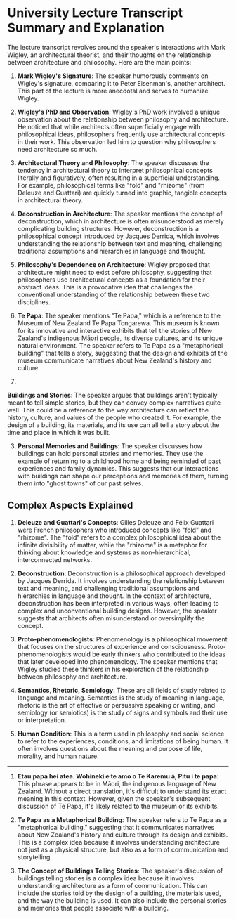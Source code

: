 # University Lecture Transcript Summary and Explanation

The lecture transcript revolves around the speaker's interactions with Mark Wigley, an architectural theorist, and their thoughts on the relationship between architecture and philosophy. Here are the main points:

1.  **Mark Wigley's Signature**: The speaker humorously comments on Wigley's signature, comparing it to Peter Eisenman's, another architect. This part of the lecture is more anecdotal and serves to humanize Wigley.
    
2.  **Wigley's PhD and Observation**: Wigley's PhD work involved a unique observation about the relationship between philosophy and architecture. He noticed that while architects often superficially engage with philosophical ideas, philosophers frequently use architectural concepts in their work. This observation led him to question why philosophers need architecture so much.
    
3.  **Architectural Theory and Philosophy**: The speaker discusses the tendency in architectural theory to interpret philosophical concepts literally and figuratively, often resulting in a superficial understanding. For example, philosophical terms like "fold" and "rhizome" (from Deleuze and Guattari) are quickly turned into graphic, tangible concepts in architectural theory.
    
4.  **Deconstruction in Architecture**: The speaker mentions the concept of deconstruction, which in architecture is often misunderstood as merely complicating building structures. However, deconstruction is a philosophical concept introduced by Jacques Derrida, which involves understanding the relationship between text and meaning, challenging traditional assumptions and hierarchies in language and thought.
    
5.  **Philosophy's Dependence on Architecture**: Wigley proposed that architecture might need to exist before philosophy, suggesting that philosophers use architectural concepts as a foundation for their abstract ideas. This is a provocative idea that challenges the conventional understanding of the relationship between these two disciplines.

7.  **Te Papa**: The speaker mentions "Te Papa," which is a reference to the Museum of New Zealand Te Papa Tongarewa. This museum is known for its innovative and interactive exhibits that tell the stories of New Zealand's indigenous Māori people, its diverse cultures, and its unique natural environment. The speaker refers to Te Papa as a "metaphorical building" that tells a story, suggesting that the design and exhibits of the museum communicate narratives about New Zealand's history and culture.
8. 
**Buildings and Stories**: The speaker argues that buildings aren't typically meant to tell simple stories, but they can convey complex narratives quite well. This could be a reference to the way architecture can reflect the history, culture, and values of the people who created it. For example, the design of a building, its materials, and its use can all tell a story about the time and place in which it was built.
    
3.  **Personal Memories and Buildings**: The speaker discusses how buildings can hold personal stories and memories. They use the example of returning to a childhood home and being reminded of past experiences and family dynamics. This suggests that our interactions with buildings can shape our perceptions and memories of them, turning them into "ghost towns" of our past selves.
    

## Complex Aspects Explained

1.  **Deleuze and Guattari's Concepts**: Gilles Deleuze and Félix Guattari were French philosophers who introduced concepts like "fold" and "rhizome". The "fold" refers to a complex philosophical idea about the infinite divisibility of matter, while the "rhizome" is a metaphor for thinking about knowledge and systems as non-hierarchical, interconnected networks.
    
2.  **Deconstruction**: Deconstruction is a philosophical approach developed by Jacques Derrida. It involves understanding the relationship between text and meaning, and challenging traditional assumptions and hierarchies in language and thought. In the context of architecture, deconstruction has been interpreted in various ways, often leading to complex and unconventional building designs. However, the speaker suggests that architects often misunderstand or oversimplify the concept.
    
3.  **Proto-phenomenologists**: Phenomenology is a philosophical movement that focuses on the structures of experience and consciousness. Proto-phenomenologists would be early thinkers who contributed to the ideas that later developed into phenomenology. The speaker mentions that Wigley studied these thinkers in his exploration of the relationship between philosophy and architecture.
    
4.  **Semantics, Rhetoric, Semiology**: These are all fields of study related to language and meaning. Semantics is the study of meaning in language, rhetoric is the art of effective or persuasive speaking or writing, and semiology (or semiotics) is the study of signs and symbols and their use or interpretation.
    
5.  **Human Condition**: This is a term used in philosophy and social science to refer to the experiences, conditions, and limitations of being human. It often involves questions about the meaning and purpose of life, morality, and human nature.

***

1.  **Etau papa hei atea. Wohineki e te amo o Te Karemu ā, Pitu i te papa**: This phrase appears to be in Māori, the indigenous language of New Zealand. Without a direct translation, it's difficult to understand its exact meaning in this context. However, given the speaker's subsequent discussion of Te Papa, it's likely related to the museum or its exhibits.
    
2.  **Te Papa as a Metaphorical Building**: The speaker refers to Te Papa as a "metaphorical building," suggesting that it communicates narratives about New Zealand's history and culture through its design and exhibits. This is a complex idea because it involves understanding architecture not just as a physical structure, but also as a form of communication and storytelling.
    
3.  **The Concept of Buildings Telling Stories**: The speaker's discussion of buildings telling stories is a complex idea because it involves understanding architecture as a form of communication. This can include the stories told by the design of a building, the materials used, and the way the building is used. It can also include the personal stories and memories that people associate with a building.